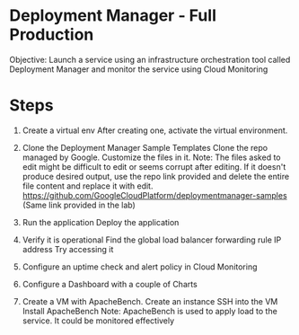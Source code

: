 # Deployment Manager - Full Production

Objective: Launch a service using an infrastructure orchestration tool called Deployment Manager and monitor the service using Cloud Monitoring

# Steps

1. Create a virtual env
   After creating one, activate the virtual environment.
   
2. Clone the Deployment Manager Sample Templates
   Clone the repo managed by Google.
   Customize the files in it.
   Note: The files asked to edit might be difficult to edit or seems corrupt after editing. If it doesn't produce desired output, 
   use the repo link provided and delete the entire file content and replace it with edit. 
   https://github.com/GoogleCloudPlatform/deploymentmanager-samples (Same link provided in the lab)
   
3. Run the application
   Deploy the application
   
4. Verify it is operational
   Find the global load balancer forwarding rule IP address
   Try accessing it
   
5. Configure an uptime check and alert policy in Cloud Monitoring

6. Configure a Dashboard with a couple of Charts

7. Create a VM with ApacheBench.
   Create an instance
   SSH into the VM
   Install ApacheBench
   Note: ApacheBench is used to apply load to the service. It could be monitored effectively
   

   
